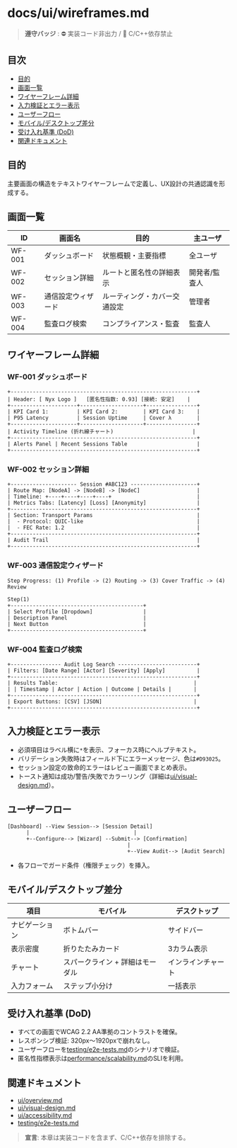 # docs/ui/wireframes.md

> **遵守バッジ** : :no_entry: 実装コード非出力 / :no_entry_sign: C/C++依存禁止

## 目次
- [目的](#目的)
- [画面一覧](#画面一覧)
- [ワイヤーフレーム詳細](#ワイヤーフレーム詳細)
- [入力検証とエラー表示](#入力検証とエラー表示)
- [ユーザーフロー](#ユーザーフロー)
- [モバイル/デスクトップ差分](#モバイルデスクトップ差分)
- [受け入れ基準 (DoD)](#受け入れ基準-dod)
- [関連ドキュメント](#関連ドキュメント)

## 目的
主要画面の構造をテキストワイヤーフレームで定義し、UX設計の共通認識を形成する。

## 画面一覧
| ID | 画面名 | 目的 | 主ユーザ |
|----|--------|------|----------|
| WF-001 | ダッシュボード | 状態概観・主要指標 | 全ユーザ |
| WF-002 | セッション詳細 | ルートと匿名性の詳細表示 | 開発者/監査人 |
| WF-003 | 通信設定ウィザード | ルーティング・カバー交通設定 | 管理者 |
| WF-004 | 監査ログ検索 | コンプライアンス・監査 | 監査人 |

## ワイヤーフレーム詳細
### WF-001 ダッシュボード
```
+-----------------------------------------------------------+
| Header: [ Nyx Logo ]   [匿名性指数: 0.93] [接続: 安定]    |
+---------------------+--------------------+----------------+
| KPI Card 1:         | KPI Card 2:        | KPI Card 3:    |
| P95 Latency         | Session Uptime     | Cover λ        |
+---------------------+--------------------+----------------+
| Activity Timeline (折れ線チャート)                         |
+-----------------------------------------------------------+
| Alerts Panel | Recent Sessions Table                      |
+-----------------------------------------------------------+
```

### WF-002 セッション詳細
```
+--------------------- Session #ABC123 ---------------------+
| Route Map: [NodeA] -> [NodeB] -> [NodeC]                  |
| Timeline: +----+----+----+----+                           |
| Metrics Tabs: [Latency] [Loss] [Anonymity]                |
+-----------------------------------------------------------+
| Section: Transport Params                                 |
|  - Protocol: QUIC-like                                    |
|  - FEC Rate: 1.2                                          |
+-----------------------------------------------------------+
| Audit Trail                                               |
+-----------------------------------------------------------+
```

### WF-003 通信設定ウィザード
```
Step Progress: (1) Profile -> (2) Routing -> (3) Cover Traffic -> (4) Review

Step(1)
+------------------------------------------+
| Select Profile [Dropdown]                |
| Description Panel                        |
| Next Button                              |
+------------------------------------------+
```

### WF-004 監査ログ検索
```
+---------------- Audit Log Search -------------------------+
| Filters: [Date Range] [Actor] [Severity] [Apply]          |
+-----------------------------------------------------------+
| Results Table:                                           |
| | Timestamp | Actor | Action | Outcome | Details |       |
+-----------------------------------------------------------+
| Export Buttons: [CSV] [JSON]                             |
+-----------------------------------------------------------+
```

## 入力検証とエラー表示
- 必須項目はラベル横に`*`を表示、フォーカス時にヘルプテキスト。
- バリデーション失敗時はフィールド下にエラーメッセージ、色は`#D93025`。
- セッション設定の致命的エラーはレビュー画面でまとめ表示。
- トースト通知は成功/警告/失敗でカラーリング（詳細は[ui/visual-design.md](./visual-design.md)）。

## ユーザーフロー
```
[Dashboard] --View Session--> [Session Detail]
      |                                 |
      +--Configure--> [Wizard] --Submit--> [Confirmation]
                                      |
                                      +--View Audit--> [Audit Search]
```
- 各フローでガード条件（権限チェック）を挿入。

## モバイル/デスクトップ差分
| 項目 | モバイル | デスクトップ |
|------|----------|--------------|
| ナビゲーション | ボトムバー | サイドバー |
| 表示密度 | 折りたたみカード | 3カラム表示 |
| チャート | スパークライン + 詳細はモーダル | インラインチャート |
| 入力フォーム | ステップ小分け | 一括表示 |

## 受け入れ基準 (DoD)
- すべての画面でWCAG 2.2 AA準拠のコントラストを確保。
- レスポンシブ検証: 320px〜1920pxで崩れなし。
- ユーザーフローを[testing/e2e-tests.md](../testing/e2e-tests.md)のシナリオで検証。
- 匿名性指標表示は[performance/scalability.md](../performance/scalability.md)のSLIを利用。

## 関連ドキュメント
- [ui/overview.md](./overview.md)
- [ui/visual-design.md](./visual-design.md)
- [ui/accessibility.md](./accessibility.md)
- [testing/e2e-tests.md](../testing/e2e-tests.md)

> **宣言**: 本章は実装コードを含まず、C/C++依存を排除する。